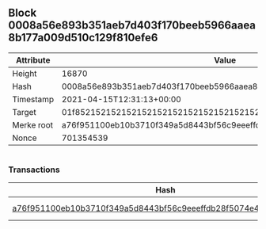 ## Block 0008a56e893b351aeb7d403f170beeb5966aaea8b177a009d510c129f810efe6

Attribute | Value
--- | ---
Height | 16870
Hash | 0008a56e893b351aeb7d403f170beeb5966aaea8b177a009d510c129f810efe6
Timestamp | 2021-04-15T12:31:13+00:00
Target | 01f8521521521521521521521521521521521521521521521521521521521521
Merke root | a76f951100eb10b3710f349a5d8443bf56c9eeeffdb28f5074e4a3e2d038e243
Nonce | 701354539

```

```

### Transactions

Hash | Amount
--- | ---
[a76f951100eb10b3710f349a5d8443bf56c9eeeffdb28f5074e4a3e2d038e243](a76f951100eb10b3710f349a5d8443bf56c9eeeffdb28f5074e4a3e2d038e243.md) | 10.00000000 SKEPTI 
